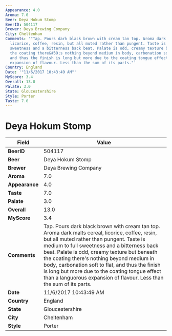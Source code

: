 ```yaml
---
Appearance: 4.0
Aroma: 7.0
Beer: Deya Hokum Stomp
BeerID: 504117
Brewer: Deya Brewing Company
City: Cheltenham
Comments: '"Tap. Pours dark black brown with cream tan top. Aroma dark malts cereal,
  licorice, coffee, resin, but all muted rather than pungent. Taste is medium to full
  sweetness and a bitterness back beat. Palate is odd, creamy texture but beneath
  the coating there&#39;s nothing beyond medium in body, carbonation soft to flat,
  and thus the finish is long but more due to the coating tongue effect than a  languorous
  expansion of flavour. Less than the sum of its parts."'
Country: England
Date: '"11/6/2017 10:43:49 AM"'
MyScore: 3.4
Overall: 13.0
Palate: 3.0
State: Gloucestershire
Style: Porter
Taste: 7.0
---
```


# Deya Hokum Stomp

| Field         | Value |
|---------------|-------|
| **BeerID** | 504117 |
| **Beer** | Deya Hokum Stomp |
| **Brewer** | Deya Brewing Company |
| **Aroma** | 7.0 |
| **Appearance** | 4.0 |
| **Taste** | 7.0 |
| **Palate** | 3.0 |
| **Overall** | 13.0 |
| **MyScore** | 3.4 |
| **Comments** | Tap. Pours dark black brown with cream tan top. Aroma dark malts cereal, licorice, coffee, resin, but all muted rather than pungent. Taste is medium to full sweetness and a bitterness back beat. Palate is odd, creamy texture but beneath the coating there&#39;s nothing beyond medium in body, carbonation soft to flat, and thus the finish is long but more due to the coating tongue effect than a  languorous expansion of flavour. Less than the sum of its parts. |
| **Date** | 11/6/2017 10:43:49 AM |
| **Country** | England |
| **State** | Gloucestershire |
| **City** | Cheltenham |
| **Style** | Porter |
